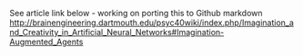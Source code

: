 See article link below - working on porting this to Github markdown
http://brainengineering.dartmouth.edu/psyc40wiki/index.php/Imagination_and_Creativity_in_Artificial_Neural_Networks#Imagination-Augmented_Agents
